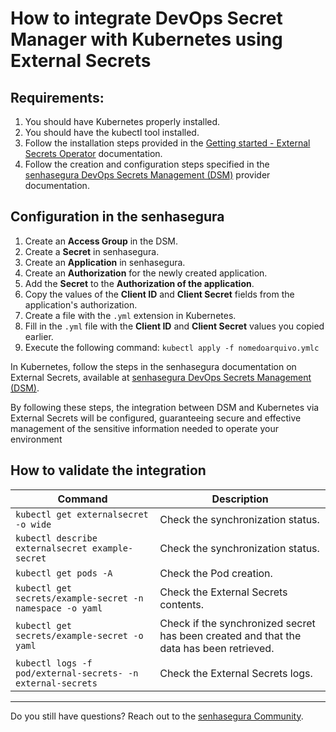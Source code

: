 # How to integrate DevOps Secret Manager with Kubernetes using External Secrets

## Requirements:

1. You should have Kubernetes properly installed.
2. You should have the kubectl tool installed.
3. Follow the installation steps provided in the [Getting started - External Secrets Operator](https://external-secrets.io/v0.6.1/guides/getting-started/) documentation.
4. Follow the creation and configuration steps specified in the [senhasegura DevOps Secrets Management (DSM)](https://external-secrets.io/v0.6.1/provider/senhasegura-dsm/) provider documentation.

## Configuration in the senhasegura

1. Create an **Access Group** in the DSM.
2. Create a **Secret** in senhasegura.
3. Create an **Application** in senhasegura.
4. Create an **Authorization** for the newly created application.
5. Add the **Secret** to the **Authorization of the application**.
6. Copy the values of the **Client ID** and **Client Secret** fields from the application's authorization.
7. Create a file with the `.yml` extension in Kubernetes.
8. Fill in the `.yml` file with the **Client ID** and **Client Secret** values you copied earlier.
9. Execute the following command: `kubectl apply -f nomedoarquivo.ymlc`

In Kubernetes, follow the steps in the senhasegura documentation on External Secrets, available at [senhasegura DevOps Secrets Management (DSM)](https://external-secrets.io/v0.6.1/provider/senhasegura-dsm/).

By following these steps, the integration between DSM and Kubernetes via External Secrets will be configured, guaranteeing secure and effective management of the sensitive information needed to operate your environment

## How to validate the integration

| Command                                                                 | Description                                                                             |
| ----------------------------------------------------------------------- | --------------------------------------------------------------------------------------- |
| `kubectl get externalsecret -o wide`                                  | Check the synchronization status.                                                       |
| `kubectl describe externalsecret example-secret`                      | Check the synchronization status.                                                       |
| `kubectl get pods -A`                                                 | Check the Pod creation.                                                                 |
| `kubectl get secrets/example-secret -n namespace -o yaml`             | Check the External Secrets contents.                                                    |
| `kubectl get secrets/example-secret -o yaml`                          | Check if the synchronized secret has been created and that the data has been retrieved. |
| `kubectl logs -f pod/external-secrets- -n external-secrets` | Check the External Secrets logs.                                                        |

---

Do you still have questions? Reach out to the [senhasegura Community](https://community.senhasegura.io/).
